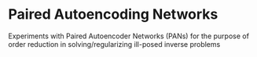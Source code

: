 # Paired Autoencoding Networks
Experiments with Paired Autoencoder Networks (PANs) for the purpose of order reduction in solving/regularizing ill-posed inverse problems
